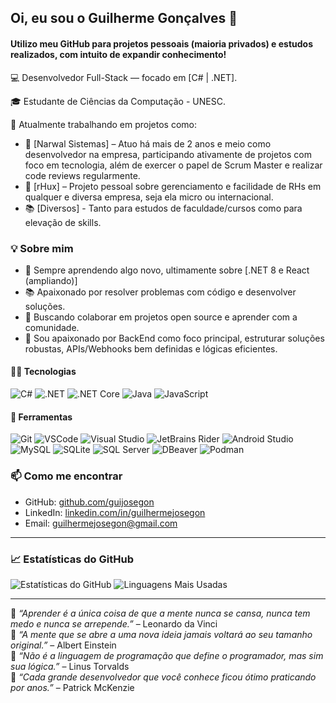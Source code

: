 ## Oi, eu sou o Guilherme Gonçalves 👋

#### Utilizo meu GitHub para projetos pessoais (maioria privados) e estudos realizados, com intuito de expandir conhecimento!

💻 Desenvolvedor Full-Stack — focado em [C# | .NET].

🎓 Estudante de Ciências da Computação - UNESC.

📍 Atualmente trabalhando em projetos como:  
  - 🔧 [Narwal Sistemas] – Atuo há mais de 2 anos e meio como desenvolvedor na empresa, participando ativamente de projetos com foco em tecnologia, além de exercer o papel de Scrum Master e realizar code reviews regularmente.
  - 🚀 [rHux] – Projeto pessoal sobre gerenciamento e facilidade de RHs em qualquer e diversa empresa, seja ela micro ou internacional.
  - 📚 [Diversos] - Tanto para estudos de faculdade/cursos como para elevação de skills.

### 💡 Sobre mim

- 🔭 Sempre aprendendo algo novo, ultimamente sobre [.NET 8 e React (ampliando)]
- 📚 Apaixonado por resolver problemas com código e desenvolver soluções.
- 🌱 Buscando colaborar em projetos open source e aprender com a comunidade.
- 🧠 Sou apaixonado por BackEnd como foco principal, estruturar soluções robustas, APIs/Webhooks bem definidas e lógicas eficientes.

#### 👨‍💻 Tecnologias
![C#](https://img.shields.io/badge/-CSharp-239120?style=flat&logo=csharp)
![.NET](https://img.shields.io/badge/-.NET-512BD4?style=flat&logo=dotnet)
![.NET Core](https://img.shields.io/badge/-.NET%20Core-512BD4?style=flat&logo=dotnet)
![Java](https://img.shields.io/badge/-Java-007396?style=flat&logo=java)
![JavaScript](https://img.shields.io/badge/-JavaScript-F7DF1E?style=flat&logo=javascript)

#### 🧰 Ferramentas
![Git](https://img.shields.io/badge/-Git-F05032?style=flat&logo=git)
![VSCode](https://img.shields.io/badge/-VSCode-007ACC?style=flat&logo=visualstudiocode)
![Visual Studio](https://img.shields.io/badge/-Visual%20Studio-5C2D91?style=flat&logo=visualstudio)
![JetBrains Rider](https://img.shields.io/badge/-Rider-000000?style=flat&logo=rider&logoColor=white)
![Android Studio](https://img.shields.io/badge/-Android%20Studio-3DDC84?style=flat&logo=androidstudio)
![MySQL](https://img.shields.io/badge/-MySQL-4479A1?style=flat&logo=mysql)
![SQLite](https://img.shields.io/badge/-SQLite-003B57?style=flat&logo=sqlite)
![SQL Server](https://img.shields.io/badge/SQL%20Server-CC2927?style=flat&logo=microsoft-sql-server)
![DBeaver](https://img.shields.io/badge/-DBeaver-372923?style=flat&logo=dbeaver)
![Podman](https://img.shields.io/badge/-Podman-89CFF0?style=flat&logo=podman)

### 📫 Como me encontrar

- GitHub: [github.com/guijosegon](https://github.com/guijosegon)
- LinkedIn: [linkedin.com/in/guilhermejosegon](https://linkedin.com/in/guilhermejosegon)
- Email: guilhermejosegon@gmail.com

---

### 📈 Estatísticas do GitHub

![Estatísticas do GitHub](https://github-readme-stats.vercel.app/api?username=guijosegon&show_icons=true&theme=radical)
![Linguagens Mais Usadas](https://github-readme-stats.vercel.app/api/top-langs/?username=guijosegon&layout=compact&theme=radical)

---

🧠 *“Aprender é a única coisa de que a mente nunca se cansa, nunca tem medo e nunca se arrepende.”* – Leonardo da Vinci  
💬 *“A mente que se abre a uma nova ideia jamais voltará ao seu tamanho original.”* – Albert Einstein  
🚀 *“Não é a linguagem de programação que define o programador, mas sim sua lógica.”* – Linus Torvalds  
🌱 *“Cada grande desenvolvedor que você conhece ficou ótimo praticando por anos.”* – Patrick McKenzie  
